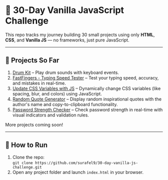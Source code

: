 # 🧠 30-Day Vanilla JavaScript Challenge

This repo tracks my journey building 30 small projects using only **HTML**, **CSS**, and **Vanilla JS** — no frameworks, just pure JavaScript.

---

## 📅 Projects So Far

1. [Drum Kit](./Day-01-Drum-Kit) – Play drum sounds with keyboard events.
2. [FastFingers - Typing Speed Tester](./Day-02-FastFingers%20-%20Typing%20Speed%20Tester) – Test your typing speed, accuracy, and mistakes in real-time.
3. [Update CSS Variables with JS](./Day-03-Update%20CSS%20Variables%20with%20JS) – Dynamically change CSS variables (like spacing, blur, and colors) using JavaScript.
4. [Random Quote Generator](./Day-04-Random%20Quote%20Generator) – Display random inspirational quotes with the author's name and copy-to-clipboard functionality.
5. [Password Strength Checker](./Day-05-Password%20Strength%20Checker) – Check password strength in real-time with visual indicators and validation rules.

More projects coming soon!

---

## 🚀 How to Run

1. Clone the repo:  
   `git clone https://github.com/surafel9/30-day-vanilla-js-challenge.git`
2. Open any project folder and launch `index.html` in your browser.
